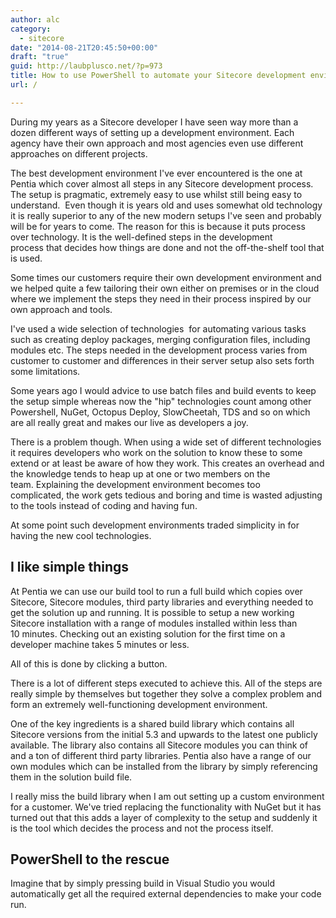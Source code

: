 ```yaml
---
author: alc
category:
  - sitecore
date: "2014-08-21T20:45:50+00:00"
draft: "true"
guid: http://laubplusco.net/?p=973
title: How to use PowerShell to automate your Sitecore development environment
url: /

---
```

During my years as a Sitecore developer I have seen way more than a dozen different ways of setting up a development environment. Each agency have their own approach and most agencies even use different approaches on different projects.

The best development environment I've ever encountered is the one at Pentia which cover almost all steps in any Sitecore development process. The setup is pragmatic, extremely easy to use whilst still being easy to understand.  Even though it is years old and uses somewhat old technology it is really superior to any of the new modern setups I've seen and probably will be for years to come. The reason for this is because it puts process over technology. It is the well-defined steps in the development process that decides how things are done and not the off-the-shelf tool that is used.

Some times our customers require their own development environment and we helped quite a few tailoring their own either on premises or in the cloud where we implement the steps they need in their process inspired by our own approach and tools.

I've used a wide selection of technologies  for automating various tasks such as creating deploy packages, merging configuration files, including modules etc. The steps needed in the development process varies from customer to customer and differences in their server setup also sets forth some limitations.

Some years ago I would advice to use batch files and build events to keep the setup simple whereas now the "hip" technologies count among other Powershell, NuGet, Octopus Deploy, SlowCheetah, TDS and so on which are all really great and makes our live as developers a joy.

There is a problem though. When using a wide set of different technologies it requires developers who work on the solution to know these to some extend or at least be aware of how they work. This creates an overhead and the knowledge tends to heap up at one or two members on the team. Explaining the development environment becomes too complicated, the work gets tedious and boring and time is wasted adjusting to the tools instead of coding and having fun.

At some point such development environments traded simplicity in for having the new cool technologies.

## I like simple things

At Pentia we can use our build tool to run a full build which copies over Sitecore, Sitecore modules, third party libraries and everything needed to get the solution up and running. It is possible to setup a new working Sitecore installation with a range of modules installed within less than 10 minutes. Checking out an existing solution for the first time on a developer machine takes 5 minutes or less.

All of this is done by clicking a button.

There is a lot of different steps executed to achieve this. All of the steps are really simple by themselves but together they solve a complex problem and form an extremely well-functioning development environment.

One of the key ingredients is a shared build library which contains all Sitecore versions from the initial 5.3 and upwards to the latest one publicly available. The library also contains all Sitecore modules you can think of and a ton of different third party libraries. Pentia also have a range of our own modules which can be installed from the library by simply referencing them in the solution build file.

I really miss the build library when I am out setting up a custom environment for a customer. We've tried replacing the functionality with NuGet but it has turned out that this adds a layer of complexity to the setup and suddenly it is the tool which decides the process and not the process itself.

## PowerShell to the rescue

Imagine that by simply pressing build in Visual Studio you would automatically get all the required external dependencies to make your code run.

